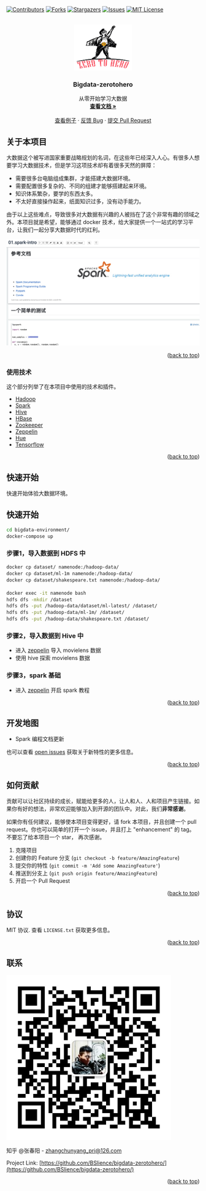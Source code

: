 <div id="top"></div>


<!-- PROJECT SHIELDS -->
<!--
*** I'm using markdown "reference style" links for readability.
*** Reference links are enclosed in brackets [ ] instead of parentheses ( ).
*** See the bottom of this document for the declaration of the reference variables
*** for contributors-url, forks-url, etc. This is an optional, concise syntax you may use.
*** https://www.markdownguide.org/basic-syntax/#reference-style-links
-->
[![Contributors][contributors-shield]][contributors-url]
[![Forks][forks-shield]][forks-url]
[![Stargazers][stars-shield]][stars-url]
[![Issues][issues-shield]][issues-url]
[![MIT License][license-shield]][license-url]



<!-- PROJECT LOGO -->
<br />
<div align="center">
  <a href="https://github.com/BSlience/bigdata-zerotohero">
    <img src="images/logo.png" alt="Logo" width="150" height="120">
  </a>

  <h3 align="center">Bigdata-zerotohero</h3>

  <p align="center">
    从零开始学习大数据
    <br />
    <a href="https://github.com/othneildrew/Best-README-Template"><strong>查看文档 »</strong></a>
    <br />
    <br />
    <a href="https://github.com/othneildrew/Best-README-Template">查看例子</a>
    ·
    <a href="https://github.com/othneildrew/Best-README-Template/issues">反馈 Bug</a>
    ·
    <a href="https://github.com/othneildrew/Best-README-Template/issues">提交 Pull Request</a>
  </p>
</div>



<!-- TABLE OF CONTENTS -->
<!-- <details>
  <summary>Table of Contents</summary>
  <ol>
    <li>
      <a href="#about-the-project">About The Project</a>
      <ul>
        <li><a href="#built-with">Built With</a></li>
      </ul>
    </li>
    <li>
      <a href="#getting-started">Getting Started</a>
      <ul>
        <li><a href="#prerequisites">Prerequisites</a></li>
        <li><a href="#installation">Installation</a></li>
      </ul>
    </li>
    <li><a href="#usage">Usage</a></li>
    <li><a href="#roadmap">Roadmap</a></li>
    <li><a href="#contributing">Contributing</a></li>
    <li><a href="#license">License</a></li>
    <li><a href="#contact">Contact</a></li>
    <li><a href="#acknowledgments">Acknowledgments</a></li>
  </ol>
</details> -->



<!-- ABOUT THE PROJECT -->
## 关于本项目

大数据这个被写进国家重要战略规划的名词，在这些年已经深入人心。有很多人想要学习大数据技术，但是学习这项技术却有着很多天然的屏障：

* 需要很多台电脑组成集群，才能搭建大数据环境。
* 需要配置很多复杂的、不同的组建才能够搭建起来环境。
* 知识体系繁杂，要学的东西太多。
* 不太好直接操作起来，纸面知识过多，没有动手能力。

由于以上这些难点，导致很多对大数据有兴趣的人被挡在了这个非常有趣的领域之外。本项目就是希望，能够通过 docker 技术，给大家提供一个一站式的学习平台，让我们一起分享大数据时代的红利。

[![Product Name Screen Shot][product-screenshot]](https://github.com/BSlience/bigdata-zerotohero)

<p align="right">(<a href="#top">back to top</a>)</p>



### 使用技术

这个部分列举了在本项目中使用的技术和插件。

* [Hadoop](https://hadoop.apache.org/)
* [Spark](https://spark.apache.org/)
* [Hive](https://hive.apache.org/)
* [HBase](https://hbase.apache.org/)
* [Zookeeper](https://zookeeper.apache.org/)
* [Zeppelin](https://zeppelin.apache.org/)
* [Hue](https://docs.gethue.com/quickstart/)
* [Tensorflow](https://www.tensorflow.org/)

<p align="right">(<a href="#top">back to top</a>)</p>

<!-- GETTING STARTED -->
## 快速开始

快速开始体验大数据环境。

## 快速开始

```bash
cd bigdata-environment/
docker-compose up
```

### 步骤1，导入数据到 HDFS 中
```bash
docker cp dataset/ namenode:/hadoop-data/ 
docker cp dataset/ml-1m namenode:/hadoop-data/ 
docker cp dataset/shakespeare.txt namenode:/hadoop-data/ 

docker exec -it namenode bash
hdfs dfs -mkdir /dataset
hdfs dfs -put /hadoop-data/dataset/ml-latest/ /dataset/
hdfs dfs -put /hadoop-data/ml-1m/ /dataset/
hdfs dfs -put /hadoop-data/shakespeare.txt /dataset/
```

### 步骤2，导入数据到 Hive 中 
- 进入 [zeppelin](http://localhost:8085/) 导入 movielens 数据
- 使用 hive 探索 movielens 数据

### 步骤3，spark 基础
- 进入 [zeppelin](http://localhost:8085/) 开启 spark 教程


<p align="right">(<a href="#top">back to top</a>)</p>



<!-- USAGE EXAMPLES -->
<!-- ## 如何使用

Use this space to show useful examples of how a project can be used. Additional screenshots, code examples and demos work well in this space. You may also link to more resources.

_For more examples, please refer to the [Documentation](https://example.com)_

<p align="right">(<a href="#top">back to top</a>)</p> -->



<!-- ROADMAP -->
## 开发地图

- Spark 编程文档更新

也可以查看 [open issues](https://github.com/BSlience/bigdata-zerotohero/issues) 获取关于新特性的更多信息。

<p align="right">(<a href="#top">back to top</a>)</p>


<!-- CONTRIBUTING -->
## 如何贡献

贡献可以让社区持续的成长，赋能给更多的人，让人和人、人和项目产生链接。如果你有好的想法，非常欢迎能够加入到开源的团队中。对此，我们**非常感谢**。

如果你有任何建议，能够使本项目变得更好，请 fork 本项目，并且创建一个 pull request。你也可以简单的打开一个 issue，并且打上 "enhancement" 的 tag。不要忘了给本项目一个 star， 再次感谢。

1. 克隆项目
2. 创建你的 Feature 分支 (`git checkout -b feature/AmazingFeature`)
3. 提交你的特性 (`git commit -m 'Add some AmazingFeature'`)
4. 推送到分支上 (`git push origin feature/AmazingFeature`)
5. 开启一个 Pull Request

<p align="right">(<a href="#top">back to top</a>)</p>



<!-- LICENSE -->
## 协议

MIT 协议. 查看 `LICENSE.txt` 获取更多信息。

<p align="right">(<a href="#top">back to top</a>)</p>


<!-- CONTACT -->
## 联系

![](images/wechat.jpg)

知乎 @张春阳 - zhangchunyang_pri@126.com

Project Link: [https://github.com/BSlience/bigdata-zerotohero/](https://github.com/BSlience/bigdata-zerotohero/)

<p align="right">(<a href="#top">back to top</a>)</p>



<!-- ACKNOWLEDGMENTS -->
<!-- ## 你可能会感兴趣

Use this space to list resources you find helpful and would like to give credit to. I've included a few of my favorites to kick things off!

* [Choose an Open Source License](https://choosealicense.com)
* [GitHub Emoji Cheat Sheet](https://www.webpagefx.com/tools/emoji-cheat-sheet)
* [Malven's Flexbox Cheatsheet](https://flexbox.malven.co/)
* [Malven's Grid Cheatsheet](https://grid.malven.co/)
* [Img Shields](https://shields.io)
* [GitHub Pages](https://pages.github.com)
* [Font Awesome](https://fontawesome.com)
* [React Icons](https://react-icons.github.io/react-icons/search)

<p align="right">(<a href="#top">back to top</a>)</p> -->



<!-- MARKDOWN LINKS & IMAGES -->
<!-- https://www.markdownguide.org/basic-syntax/#reference-style-links -->
[contributors-shield]: https://img.shields.io/github/contributors/BSlience/bigdata-zerotohero.svg?style=for-the-badge
[contributors-url]: https://github.com/BSlience/bigdata-zerotohero/graphs/contributors
[forks-shield]: https://img.shields.io/github/forks/BSlience/bigdata-zerotohero.svg?style=for-the-badge
[forks-url]: https://github.com/BSlience/bigdata-zerotohero/network/members
[stars-shield]: https://img.shields.io/github/stars/BSlience/bigdata-zerotohero.svg?style=for-the-badge
[stars-url]: https://github.com/BSlience/bigdata-zerotohero/stargazers
[issues-shield]: https://img.shields.io/github/issues/BSlience/bigdata-zerotohero.svg?style=for-the-badge
[issues-url]: https://github.com/BSlience/bigdata-zerotohero/issues
[license-shield]: https://img.shields.io/github/license/BSlience/bigdata-zerotohero.svg?style=for-the-badge
[license-url]: https://github.com/BSlience/bigdata-zerotohero/blob/master/LICENSE.txt
[product-screenshot]: images/product.jpg






